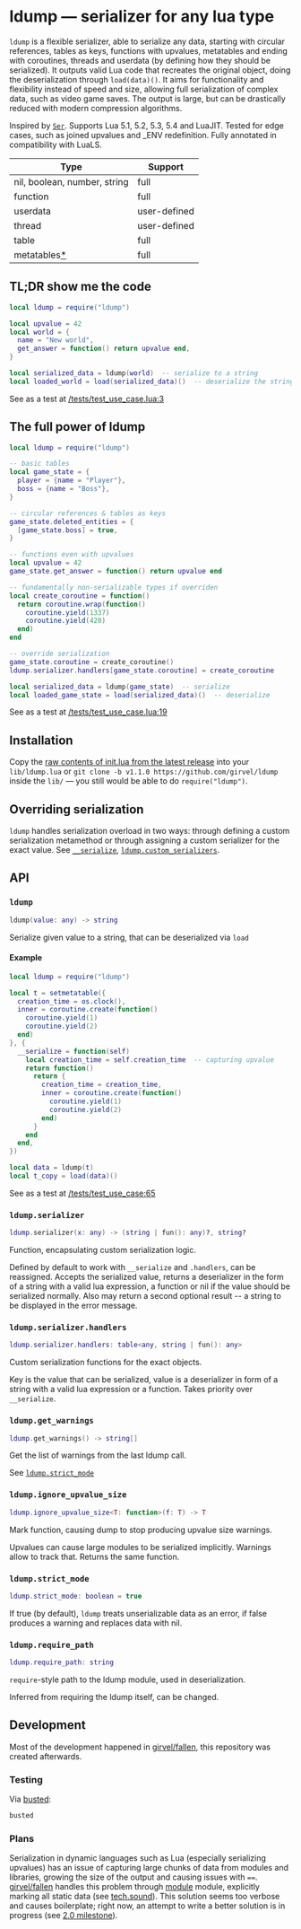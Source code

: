 # ldump — serializer for any lua type

`ldump` is a flexible serializer, able to serialize any data, starting with circular references, tables as keys, functions with upvalues, metatables and ending with coroutines, threads and userdata (by defining how they should be serialized). It outputs valid Lua code that recreates the original object, doing the deserialization through `load(data)()`. It aims for functionality and flexibility instead of speed and size, allowing full serialization of complex data, such as video game saves. The output is large, but can be drastically reduced with modern compression algorithms.

Inspired by [`Ser`](https://github.com/gvx/Ser). Supports Lua 5.1, 5.2, 5.3, 5.4 and LuaJIT. Tested for edge cases, such as joined upvalues and _ENV redefinition. Fully annotated in compatibility with LuaLS.

| Type                         | Support      |
| ---------------------------- | ------------ |
| nil, boolean, number, string | full         |
| function                     | full         |
| userdata                     | user-defined |
| thread                       | user-defined |
| table                        | full         |
| metatables[*](#plans)        | full         |


## TL;DR show me the code

```lua
local ldump = require("ldump")

local upvalue = 42
local world = {
  name = "New world",
  get_answer = function() return upvalue end,
}

local serialized_data = ldump(world)  -- serialize to a string
local loaded_world = load(serialized_data)()  -- deserialize the string
```

See as a test at [/tests/test_use_case.lua:3](/tests/test_use_case.lua#L3)


## The full power of ldump

```lua
local ldump = require("ldump")

-- basic tables
local game_state = {
  player = {name = "Player"},
  boss = {name = "Boss"},
}

-- circular references & tables as keys
game_state.deleted_entities = {
  [game_state.boss] = true,
}

-- functions even with upvalues
local upvalue = 42
game_state.get_answer = function() return upvalue end

-- fundamentally non-serializable types if overriden
local create_coroutine = function()
  return coroutine.wrap(function()
    coroutine.yield(1337)
    coroutine.yield(420)
  end)
end

-- override serialization
game_state.coroutine = create_coroutine()
ldump.serializer.handlers[game_state.coroutine] = create_coroutine

local serialized_data = ldump(game_state)  -- serialize
local loaded_game_state = load(serialized_data)()  -- deserialize
```

See as a test at [/tests/test_use_case.lua:19](/tests/test_use_case.lua#L19)


## Installation

Copy the [raw contents of init.lua from the latest release](https://raw.githubusercontent.com/girvel/ldump/refs/tags/v1.1.0/init.lua) into your `lib/ldump.lua` or `git clone -b v1.1.0 https://github.com/girvel/ldump` inside the `lib/` — you still would be able to do `require("ldump")`.


## Overriding serialization

`ldump` handles serialization overload in two ways: through defining a custom serialization metamethod or through assigning a custom serializer for the exact value. See [`__serialize`](#__serialize), [`ldump.custom_serializers`](#ldumpcustom_serializers).


## API

### `ldump`

```lua
ldump(value: any) -> string
```

Serialize given value to a string, that can be deserialized via `load`

#### Example

```lua
local ldump = require("ldump")

local t = setmetatable({
  creation_time = os.clock(),
  inner = coroutine.create(function()
    coroutine.yield(1)
    coroutine.yield(2)
  end)
}, {
  __serialize = function(self)
    local creation_time = self.creation_time  -- capturing upvalue
    return function()
      return {
        creation_time = creation_time,
        inner = coroutine.create(function()
          coroutine.yield(1)
          coroutine.yield(2)
        end)
      }
    end
  end,
})

local data = ldump(t)
local t_copy = load(data)()
```

See as a test at [/tests/test_use_case:65](/tests/test_use_case#L65)

### `ldump.serializer`

```lua
ldump.serializer(x: any) -> (string | fun(): any)?, string?
```

Function, encapsulating custom serialization logic.

Defined by default to work with `__serialize` and `.handlers`, can be reassigned. Accepts the serialized value, returns a deserializer in the form of a string with a valid lua expression, a function or nil if the value should be serialized normally. Also may return a second optional result -- a string to be displayed in the error message.

### `ldump.serializer.handlers`

```lua
ldump.serializer.handlers: table<any, string | fun(): any>
```

Custom serialization functions for the exact objects. 

Key is the value that can be serialized, value is a deserializer in form of a string with a valid lua expression or a function. Takes priority over `__serialize`.

### `ldump.get_warnings`

```lua
ldump.get_warnings() -> string[]
```

Get the list of warnings from the last ldump call.

See [`ldump.strict_mode`](#ldumpstrict_mode)

### `ldump.ignore_upvalue_size`

```lua
ldump.ignore_upvalue_size<T: function>(f: T) -> T
```

Mark function, causing dump to stop producing upvalue size warnings.

Upvalues can cause large modules to be serialized implicitly. Warnings allow to track that. Returns the same function.

### `ldump.strict_mode`

```lua
ldump.strict_mode: boolean = true
```

If true (by default), `ldump` treats unserializable data as an error, if false produces a warning and replaces data with nil.

### `ldump.require_path`

```lua
ldump.require_path: string
```

`require`-style path to the ldump module, used in deserialization.

Inferred from requiring the ldump itself, can be changed.


## Development

Most of the development happened in [girvel/fallen](https://github.com/girvel/fallen), this repository was created afterwards.

### Testing

Via [busted](https://github.com/lunarmodules/busted):

```bash
busted
```

### Plans

Serialization in dynamic languages such as Lua (especially serializing upvalues) has an issue of capturing large chunks of data from modules and libraries, growing the size of the output and causing issues with `==`. [girvel/fallen](https://github.com/girvel/fallen) handles this problem through [module](https://github.com/girvel/fallen/blob/master/lib/module.lua) module, explicitly marking all static data (see [tech.sound](https://github.com/girvel/fallen/blob/master/tech/sound.lua)). This solution seems too verbose and causes boilerplate; right now, an attempt to write a better solution is in progress (see [2.0 milestone](https://github.com/girvel/ldump/milestone/2)).

